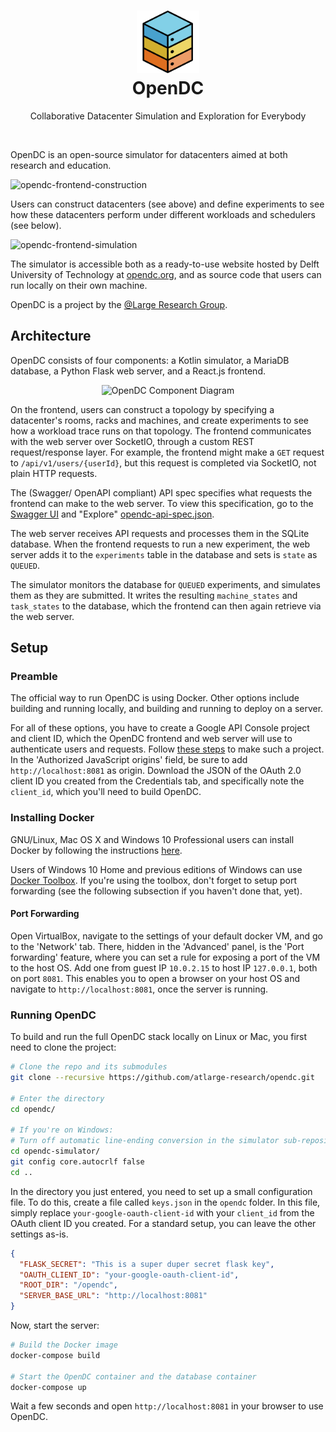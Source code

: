 <h1 align="center">
    <img src="images/logo.png" width="100" alt="OpenDC">
    <br>
    OpenDC
</h1>
<p align="center">
    Collaborative Datacenter Simulation and Exploration for Everybody
</p>

<br>

OpenDC is an open-source simulator for datacenters aimed at both research and education.

![opendc-frontend-construction](https://raw.githubusercontent.com/tudelft-atlarge/opendc/master/images/opendc-frontend-construction.PNG)

Users can construct datacenters (see above) and define experiments to see how these datacenters perform under different workloads and schedulers (see below). 

![opendc-frontend-simulation](https://raw.githubusercontent.com/tudelft-atlarge/opendc/master/images/opendc-frontend-simulation.PNG)

The simulator is accessible both as a ready-to-use website hosted by Delft University of Technology at [opendc.org](http://opendc.org), and as source code that users can run locally on their own machine.

OpenDC is a project by the [@Large Research Group](http://atlarge-research.com).

## Architecture

OpenDC consists of four components: a Kotlin simulator, a MariaDB database, a Python Flask web server, and a React.js frontend.

<p align="center">
    <img src="https://raw.githubusercontent.com/tudelft-atlarge/opendc/master/images/opendc-component-diagram.png" alt="OpenDC Component Diagram">
</p>

On the frontend, users can construct a topology by specifying a datacenter's rooms, racks and machines, and create experiments to see how a workload trace runs on that topology. The frontend communicates with the web server over SocketIO, through a custom REST request/response layer. For example, the frontend might make a `GET` request to `/api/v1/users/{userId}`, but this request is completed via SocketIO, not plain HTTP requests.

The (Swagger/ OpenAPI compliant) API spec specifies what requests the frontend can make to the web server. To view this specification, go to the [Swagger UI](http://petstore.swagger.io/) and "Explore" [opendc-api-spec.json](https://raw.githubusercontent.com/tudelft-atlarge/opendc/master/opendc-api-spec.json).

The web server receives API requests and processes them in the SQLite database. When the frontend requests to run a new experiment, the web server adds it to the `experiments` table in the database and sets is `state` as `QUEUED`.

The simulator monitors the database for `QUEUED` experiments, and simulates them as they are submitted. It writes the resulting `machine_states` and `task_states` to the database, which the frontend can then again retrieve via the web server.

## Setup

### Preamble

The official way to run OpenDC is using Docker. Other options include building and running locally, and building and running to deploy on a server.

For all of these options, you have to create a Google API Console project and client ID, which the OpenDC frontend and web server will use to authenticate users and requests. Follow [these steps](https://developers.google.com/identity/sign-in/web/devconsole-project) to make such a project. In the 'Authorized JavaScript origins' field, be sure to add `http://localhost:8081` as origin. Download the JSON of the OAuth 2.0 client ID you created from the Credentials tab, and specifically note the `client_id`, which you'll need to build OpenDC.

### Installing Docker

GNU/Linux, Mac OS X and Windows 10 Professional users can install Docker by following the instructions [here](https://www.docker.com/products/docker). 

Users of Windows 10 Home and previous editions of Windows can use [Docker Toolbox](https://www.docker.com/products/docker-toolbox). If you're using the toolbox, don't forget to setup port forwarding (see the following subsection if you haven't done that, yet).

#### Port Forwarding

Open VirtualBox, navigate to the settings of your default docker VM, and go to the 'Network' tab. There, hidden in the 'Advanced' panel, is the 'Port forwarding' feature, where you can set a rule for exposing a port of the VM to the host OS. Add one from guest IP `10.0.2.15` to host IP `127.0.0.1`, both on port `8081`. This enables you to open a browser on your host OS and navigate to `http://localhost:8081`, once the server is running.

### Running OpenDC

To build and run the full OpenDC stack locally on Linux or Mac, you first need to clone the project:

```bash
# Clone the repo and its submodules
git clone --recursive https://github.com/atlarge-research/opendc.git

# Enter the directory
cd opendc/

# If you're on Windows:
# Turn off automatic line-ending conversion in the simulator sub-repository
cd opendc-simulator/
git config core.autocrlf false
cd ..
```

In the directory you just entered, you need to set up a small configuration file. To do this, create a file called `keys.json` in the `opendc` folder. In this file, simply replace `your-google-oauth-client-id` with your `client_id` from the OAuth client ID you created. For a standard setup, you can leave the other settings as-is.

```json
{
  "FLASK_SECRET": "This is a super duper secret flask key",
  "OAUTH_CLIENT_ID": "your-google-oauth-client-id",
  "ROOT_DIR": "/opendc",
  "SERVER_BASE_URL": "http://localhost:8081"
}
```

Now, start the server:

```bash
# Build the Docker image
docker-compose build

# Start the OpenDC container and the database container
docker-compose up
```

Wait a few seconds and open `http://localhost:8081` in your browser to use OpenDC.
